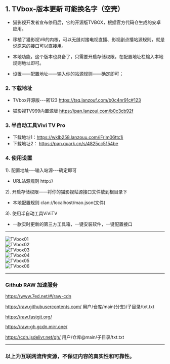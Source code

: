 ## 1. TVbox-版本更新 可能换名字（空壳）

- 猫影视开发者宣布停用后，它的开源版TVBOX，根据官方代码仓生成的安卓应用。

- 移植了猫影视V6的内核，可以无缝对接电视直播、影视剧点播站源规则，就是说原来的接口可以直接用。

- 本地功能，这个版本也具备了，只需要开启存储权限，在配置地址栏输入本地规则地址即可。

- 设置——配置地址——输入你的站源规则——确定即可；

### 2. 下载地址

 - TVbox开源版---密123  https://tsq.lanzouf.com/b0c4nr91c#123  

 - 猫影视TV999内置源版  https://pan.lanzoui.com/b0c3cb92f  

### 3. 半自动工具Vivi TV Pro  

- 下载地址1：https://wklb258.lanzouu.com/iFrim06ttc1i  
- 下载地址2： https://pan.quark.cn/s/4825cc5154be  

### 4. 使用设置  

1). 配置地址---输入站源---确定即可  
- URL站源规则 http://  

2). 开启存储权限——将你的猫影视站源接口文件放到根目录下  
- 本地配置规则 clan://localhost/mao.json(文件)  

3). 使用半自动工具ViViTV  
- 一款实时更新的第三方工具箱，一键安装软件，一键配置接口   

--------
![TVbox01](https://raw.githubusercontents.com/liu673cn/mao/main/sub/TVbox/TVbox01.jpg) <br />
![TVbox02](https://raw.githubusercontents.com/liu673cn/mao/main/sub/TVbox/TVbox02.jpg) <br />
![TVbox03](https://raw.githubusercontents.com/liu673cn/mao/main/sub/TVbox/TVbox03.jpg) <br />
![TVbox04](https://raw.githubusercontents.com/liu673cn/mao/main/sub/TVbox/TVbox04.jpg) <br />
![TVbox05](https://raw.githubusercontents.com/liu673cn/mao/main/sub/TVbox/TVbox05.jpg) <br />
![TVbox06](https://raw.githubusercontents.com/liu673cn/mao/main/sub/TVbox/TVbox06.jpg) <br />

--------

### Github RAW 加速服务
https://www.7ed.net/#/raw-cdn

https://raw.githubusercontents.com/   用户/仓库/main(分支)/子目录/txt.txt

https://raw.fastgit.org/

https://raw-gh.gcdn.mirr.one/

https://cdn.jsdelivr.net/gh/ 用户/仓库@main/子目录/txt.txt

--------
### 以上为互联网流传资源，不保证内容的真实性和可靠性。

